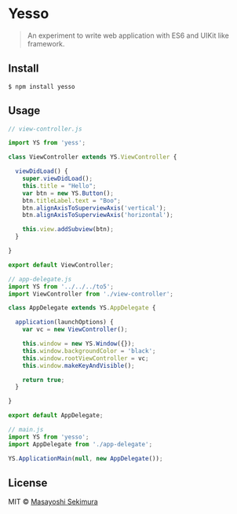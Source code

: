# Yesso

> An experiment to write web application with ES6 and UIKit like framework.

## Install 

```
$ npm install yesso
```

## Usage

```js
// view-controller.js

import YS from 'yess';

class ViewController extends YS.ViewController {

  viewDidLoad() {
    super.viewDidLoad();
    this.title = "Hello";
    var btn = new YS.Button();
    btn.titleLabel.text = "Boo";
    btn.alignAxisToSuperviewAxis('vertical');
    btn.alignAxisToSuperviewAxis('horizontal');

    this.view.addSubview(btn);
  }

}

export default ViewController;
```

```js
// app-delegate.js
import YS from '../../../to5';
import ViewController from './view-controller';

class AppDelegate extends YS.AppDelegate {

  application(launchOptions) {
    var vc = new ViewController();

    this.window = new YS.Window({});
    this.window.backgroundColor = 'black';
    this.window.rootViewController = vc;
    this.window.makeKeyAndVisible();

    return true;
  }

}

export default AppDelegate;
```

```js
// main.js
import YS from 'yesso';
import AppDelegate from './app-delegate';

YS.ApplicationMain(null, new AppDelegate());
```

## License

MIT © [Masayoshi Sekimura](http://sekimura.org)

